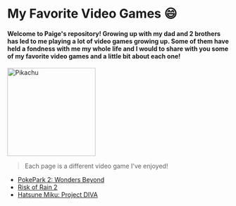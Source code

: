 # My Favorite Video Games 😄

#### Welcome to Paige's repository! Growing up with my dad and 2 brothers has led to me playing a lot of video games growing up. Some of them have held a fondness with me my whole life and I would to share with you some of my favorite video games and a little bit about each one!

<img src= "https://pngimg.com/uploads/pokemon/pokemon_PNG11.png" alt="Pikachu" width="200" />

>Each page is a different video game I've enjoyed!



- [PokePark 2: Wonders Beyond](page1.md)
- [Risk of Rain 2](page2.md)
- [Hatsune Miku: Project DIVA](page3.md)
